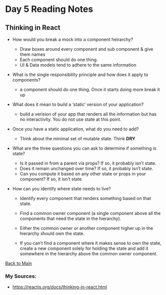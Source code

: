 # Day 5 Reading Notes

## Thinking in React

- How would you break a mock into a component heirarchy?
  - Draw boxes around every component and sub component & give them names
  - Each component should do one thing. 
  - UI & Data models tend to adhere to the same information

- What is the single responsibility principle and how does it apply to components?
  - a component should do one thing. Once it starts doing more break it up  

- What does it mean to build a ‘static’ version of your application?
  - build a verision of your app that renders all the information but has no interactivity. You do not use state at this point.

- Once you have a static application, what do you need to add?
  - Think about the minimal set of mutable state. Think **DRY**

- What are the three questions you can ask to determine if something is state?
  - Is it passed in from a parent via props? If so, it probably isn’t state.
  - Does it remain unchanged over time? If so, it probably isn’t state.
  - Can you compute it based on any other state or props in your component? If so, it isn’t state.

- How can you identify where state needs to live?
  - Identify every component that renders something based on that state.

  - Find a common owner component (a single component above all the components that need the state in the hierarchy).

  - Either the common owner or another component higher up in the hierarchy should own the state.

  - If you can’t find a component where it makes sense to own the state, create a new component solely for holding the state and add it somewhere in the hierarchy above the common owner component.

[Back to Main](README.md)

### My Sources:
- https://reactjs.org/docs/thinking-in-react.html